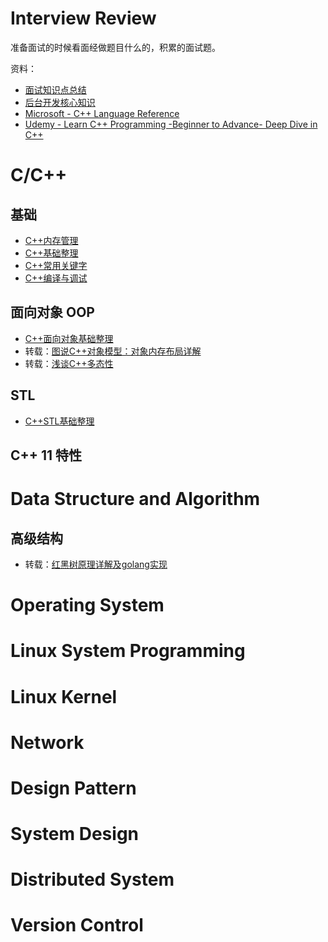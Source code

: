 # Interview Review
准备面试的时候看面经做题目什么的，积累的面试题。

资料：
- [面试知识点总结](http://harlon.org/2018/07/23/interview/#jump11)
- [后台开发核心知识](https://github.com/linw7/Skill-Tree)
- [Microsoft - C++ Language Reference](https://docs.microsoft.com/en-us/cpp/cpp/cpp-language-reference?view=vs-2019)
- [Udemy - Learn C++ Programming -Beginner to Advance- Deep Dive in C++](https://www.udemy.com/course/cpp-deep-dive/)

# C/C++

## 基础

- [C++内存管理](C++内存管理.md)
- [C++基础整理](C++基础知识和面试题整理.md)
- [C++常用关键字](C++常用关键字.md)
- [C++编译与调试](C++编译与调试.md)

## 面向对象 OOP

- [C++面向对象基础整理](C++面向对象基础整理.md)
- 转载：[图说C++对象模型：对象内存布局详解](https://www.cnblogs.com/qg-whz/p/4909359.html)
- 转载：[浅谈C++多态性](https://blog.csdn.net/Hackbuteer1/article/details/7475622)

## STL

- [C++STL基础整理](C++STL基础整理.md)

## C++ 11 特性

# Data Structure and Algorithm

## 高级结构

- 转载：[红黑树原理详解及golang实现](https://www.cnblogs.com/ailumiyana/p/10963658.html)

# Operating System
# Linux System Programming
# Linux Kernel
# Network
# Design Pattern
# System Design
# Distributed System
# Version Control
